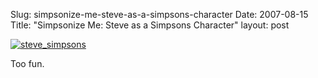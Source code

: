 Slug: simpsonize-me-steve-as-a-simpsons-character
Date: 2007-08-15
Title: "Simpsonize Me: Steve as a Simpsons Character"
layout: post

<a href="http://simpsonizeme.com"><img  alt="steve_simpsons" class="at-xid-6a010534988cd3970b0120a55ce83c970b " src="https://steveivy.typepad.com/.a/6a010534988cd3970b0120a55ce83c970b-pi" /></a>

Too fun.
